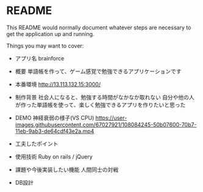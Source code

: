 # README

This README would normally document whatever steps are necessary to get the
application up and running.

Things you may want to cover:

* アプリ名
brainforce

* 概要
単語帳を作って、ゲーム感覚で勉強できるアプリケーションです

* 本番環境
http://13.113.132.15:3000/

* 制作背景
社会人になると、勉強する時間がなかなか取れない
自分や他の人が作った単語帳を使って、楽しく勉強できるアプリを作りたいと思った

* DEMO
神経衰弱の様子(VS CPU)
https://user-images.githubusercontent.com/67027921/108084245-50b07600-70b7-11eb-9ab3-de64cdf43e2a.mp4

* 工夫したポイント

* 使用技術
Ruby on rails / jQuery

* 課題や今後実装したい機能
人間同士の対戦

* DB設計
